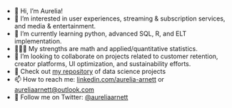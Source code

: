 - 👋 Hi, I’m Aurelia!
- 👀 I’m interested in user experiences, streaming & subscription services, and media & entertainment.
- 🌱 I’m currently learning python, advanced SQL, R, and ELT implementation.
- 👩🏽‍🏫 My strengths are math and applied/quantitative statistics.
- 💞️ I’m looking to collaborate on projects related to customer retention, creator platforms, UI optimization, and sustainability efforts.
- 📓 Check out [my repository](https://github.com/aureliaarnett/DataScienceProjectPortfolio) of data science projects
- 📫 How to reach me: [linkedin.com/aurelia-arnett](https://www.linkedin.com/in/aurelia-arnett/) or aureliaarnett@outlook.com
- 🌟 Follow me on Twitter: [@aureliaarnett](https://twitter.com/AureliaArnett)

<!---
aureliaarnett/aureliaarnett is a ✨ special ✨ repository because its `README.md` (this file) appears on your GitHub profile.
You can click the Preview link to take a look at your changes.
--->
